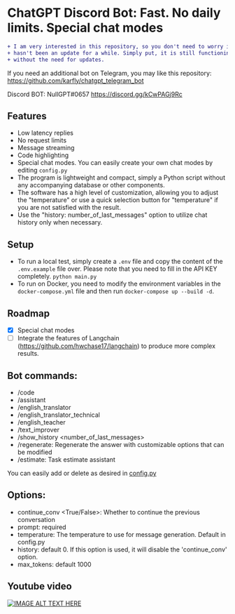# ChatGPT Discord Bot: **Fast. No daily limits. Special chat modes**

```diff
+ I am very interested in this repository, so you don't need to worry if there
+ hasn't been an update for a while. Simply put, it is still functioning stably
+ without the need for updates.
```

If you need an additional bot on Telegram, you may like this repository: https://github.com/karfly/chatgpt_telegram_bot

Discord BOT: NullGPT#0657 https://discord.gg/kCwPAGj9Rc

## Features

- Low latency replies
- No request limits
- Message streaming
- Code highlighting
- Special chat modes. You can easily create your own chat modes by editing `config.py`
- The program is lightweight and compact, simply a Python script without any accompanying database or other components.
- The software has a high level of customization, allowing you to adjust the "temperature" or use a quick selection button for "temperature" if you are not satisfied with the result.
- Use the "history: number_of_last_messages" option to utilize chat history only when necessary.

## Setup

- To run a local test, simply create a `.env` file and copy the content of the `.env.example` file over. Please note that you need to fill in the API KEY completely. `python main.py`
- To run on Docker, you need to modify the environment variables in the `docker-compose.yml` file and then run `docker-compose up --build -d`.

## Roadmap

- [x] Special chat modes
- [ ] Integrate the features of Langchain (https://github.com/hwchase17/langchain) to produce more complex results.

## Bot commands:

- /code
- /assistant
- /english_translator
- /english_translator_technical
- /english_teacher
- /text_improver
- /show_history <number_of_last_messages>
- /regenerate: Regenerate the answer with customizable options that can be modified
- /estimate: Task estimate assistant

You can easily add or delete as desired in [config.py](https://github.com/nullmastermind/py-chatgpt-discord-bot/blob/master/config.py)

## Options:

- continue_conv <True/False>: Whether to continue the previous conversation
- prompt: required
- temperature: The temperature to use for message generation. Default in config.py
- history: default 0. If this option is used, it will disable the 'continue_conv' option.
- max_tokens: default 1000

## Youtube video

[![IMAGE ALT TEXT HERE](http://img.youtube.com/vi/ZwSu8f1DKmI/0.jpg)](https://www.youtube.com/watch?v=ZwSu8f1DKmI)
